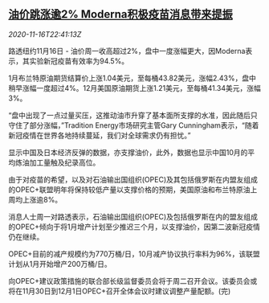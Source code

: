 <!--1605567319000-->
[油价跳涨逾2% Moderna积极疫苗消息带来提振](https://cn.reuters.com/article/oil-close-1116-mon-idCNKBS27W2Z0)
------

<div><i>2020-11-16T22:41:13Z</i></div><p>路透纽约11月16日 - 油价周一收高超过2%，盘中一度涨幅更大，因Moderna表示，其实验新冠疫苗有效率为94.5%。</p><p>1月布兰特原油期货结算价上涨1.04美元，至每桶43.82美元，涨幅2.43%，盘中稍早涨幅一度超过4%。12月美国原油期货上涨1.21美元，至每桶41.34美元，涨幅3%。</p><p>“盘中出现了一点过量买压，这推动油市升穿了基本面所支撑的水准，因此随后只守住了部分涨幅，”Tradition Energy市场研究主管Gary Cunningham表示，“随着新冠疫情在世界各地持续蔓延，我们对全球需求仍有担忧。”</p><p>显示中国及日本经济反弹的数据，亦支撑油价，此外，数据也显示中国10月的平均炼油加工量触及纪录高位。</p><p>由于对疫苗的希望，以及对石油输出国组织(OPEC)及其包括俄罗斯在内盟友组成的OPEC+联盟明年将保持较低产量以支撑价格的预期，美国原油和布兰特原油上周均上涨逾8%。</p><p>消息人士周一对路透表示，石油输出国组织(OPEC)及包括俄罗斯在内的盟友组成的OPEC+倾向于将1月增产计划至少推迟三个月，以支撑油价，因第二波新冠疫情仍在继续。</p><p>OPEC+目前的减产规模约为770万桶/日，10月减产协议执行率料为96%，该联盟计划从1月开始增产200万桶/日。</p><p>向OPEC+建议政策措施的联合部长级监督委员会将于周二召开会议。该委员会或将在11月30日到12月1日OPEC+召开全体会议时建议调整产量配额。(完)</p>
